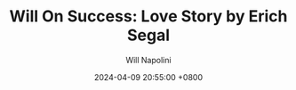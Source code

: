 ---
title: "Will On Success: Love Story by Erich Segal"
author: Will Napolini
date: 2024-04-09 20:55:00 +0800
categories: [Mindset, Book-summaries]
tags:
  [
    love-story,
    erich-segal,
    romance,
    classic-novels,
    young-adult,
    true-love,
    university-life,
    forbidden-love,
    tragic-romance,
    literary-fiction,
    timeless-novels,
    love-triangle,
    passion,
    first-love,
    unrequited-love,
    heartbreak,
    college-life,
    love-and-loss,
    enduring-romance,
    soulmates,
    passionate-affair,
    doomed-love,
    emotional-turmoil
  ]
image: https://pbs.twimg.com/media/GO1zJNvXAAMYpP4?format=jpg&name=large
alt: "Will On Success: Love Story by Erich Segal"
fallback:
  - 
  # Replace with the URL of your backup image
  -
  # Replace with the URL of your backup image
---